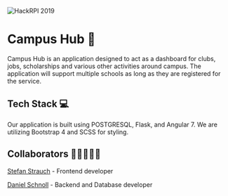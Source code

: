 ![HackRPI 2019](https://i.imgur.com/X89Vj4n.png)

# Campus Hub 🏫

Campus Hub is an application designed to act as a dashboard for clubs, jobs, scholarships and various other activities around campus. The application will support multiple schools as long as they are registered for the service.

## Tech Stack 💻

Our application is built using POSTGRESQL, Flask, and Angular 7. We are utilizing Bootstrap 4 and SCSS for styling.

## Collaborators 🧑🏻‍🤝‍🧑🏻

[Stefan Strauch](mailto:%20sstrauc1@ramapo.edu) - Frontend developer

[Daniel Schnoll](mailto:%20schnod@rpi.edu) - Backend and Database developer
